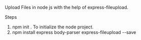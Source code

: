 Upload Files in node js with the help of express-fileupload.

Steps
1. npm init . To initialize the node project.
2. npm install express body-parser express-fileupload --save

